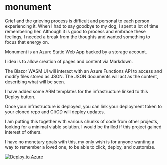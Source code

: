 # monument

Grief and the grieving process is difficult and personal to each person experiencing it. When I had to say goodbye to my dog, I spent a lot of time remembering her. Although it is good to process and embrace these feelings, I needed a break from the thoughts and wanted something to focus that energy on.

Monument is an Azure Static Web App backed by a storage account.

I idea is to allow creation of pages and content via Markdown.

The Blazor WASM UI will interact with an Azure Functions API to access and modify files stored as JSON. The JSON documents will act as the content, describing what will be seen.

I have added some ARM templates for the infrastructure linked to this Deploy button.

Once your infrastructure is deployed, you can link your deployment token to your cloned repo and CI/CD will deploy updates.

I am putting this together with various chunks of code from other projects, looking for a minimal viable solution. I would be thrilled if this project gained interest of others.

I have no monetary goals with this, my only wish is for anyone wanting a way to remember a loved one, to be able to click, deploy, and customize.


[![Deploy to Azure](https://aka.ms/deploytoazurebutton)](https://portal.azure.com/#create/Microsoft.Template/uri/https%3A%2F%2Fraw.githubusercontent.com%2Faluitink%2Fmonument%2Fmain%2Finfra%2Fazuredeploy.json)